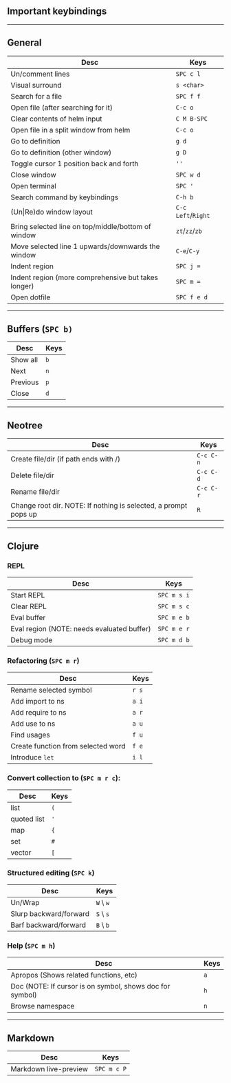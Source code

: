 ## Important keybindings

---
## General
Desc | Keys
-- | --
Un/comment lines | `SPC c l`
Visual surround | `s <char>` 
Search for a file | `SPC f f`
Open file (after searching for it) | `C-c o`
Clear contents of helm input | `C M B-SPC`
Open file in a split window from helm | `C-c o`
Go to definition | `g d`
Go to definition (other window) | `g D`
Toggle cursor 1 position back and forth | `''`
Close window | `SPC w d`
Open terminal | `SPC '`
Search command by keybindings | `C-h b`
(Un\|Re)do window layout | `C-c` `Left`/`Right`
Bring selected line on top/middle/bottom of window | `zt`/`zz`/`zb`
Move selected line 1 upwards/downwards the window | `C-e`/`C-y`
Indent region | `SPC j =`
Indent region (more comprehensive but takes longer) | `SPC m =`
Open dotfile | `SPC f e d`

---
## Buffers (`SPC b)`
Desc | Keys
-- | --
Show all | `b`
Next | `n`
Previous | `p`
Close | `d`

---
## Neotree
Desc | Keys
-- | --
Create file/dir (if path ends with /) | `C-c C-n`
Delete file/dir | `C-c C-d`
Rename file/dir | `C-c C-r`
Change root dir. NOTE: If nothing is selected, a prompt pops up| `R`


---
## Clojure
### REPL
Desc | Keys
-- | --
Start REPL | `SPC m s i`
Clear REPL | `SPC m s c`
Eval buffer | `SPC m e b`
Eval region (NOTE: needs evaluated buffer) | `SPC m e r`
Debug mode | `SPC m d b`

### Refactoring (`SPC m r`)
Desc | Keys
-- | --
Rename selected symbol | `r s`
Add import to ns | `a i`
Add require to ns | `a r`
Add use to ns | `a u`
Find usages | `f u`
Create function from selected word | `f e`
Introduce `let` | `i l`

### Convert collection to (`SPC m r c`):
Desc | Keys
-- | --
 list | `(`
 quoted list | `'`
 map | `{`
 set | `#`
 vector | `[`

### Structured editing (`SPC k`)
Desc | Keys
-- | --
Un/Wrap | `W` \ `w`
Slurp backward/forward | `S` \ `s`
Barf backward/forward | `B` \ `b`

### Help (`SPC m h`)
Desc | Keys
-- | --
Apropos (Shows related functions, etc) | `a`
Doc (NOTE: If cursor is on symbol, shows doc for symbol)| `h`
Browse namespace | `n`

---
## Markdown
Desc | Keys
-- | --
Markdown live-preview | `SPC m c P`

